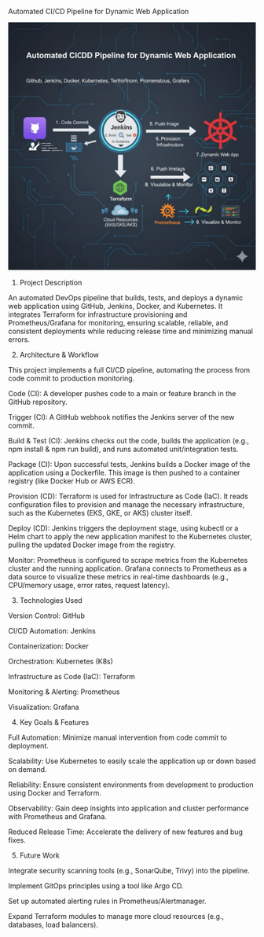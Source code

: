 Automated CI/CD Pipeline for Dynamic Web Application

![CI/CD Pipeline Banner](banner.png)

1. Project Description

An automated DevOps pipeline that builds, tests, and deploys a dynamic web application using GitHub, Jenkins, Docker, and Kubernetes. It integrates Terraform for infrastructure provisioning and Prometheus/Grafana for monitoring, ensuring scalable, reliable, and consistent deployments while reducing release time and minimizing manual errors.

2. Architecture & Workflow

This project implements a full CI/CD pipeline, automating the process from code commit to production monitoring.

Code (CI): A developer pushes code to a main or feature branch in the GitHub repository.

Trigger (CI): A GitHub webhook notifies the Jenkins server of the new commit.

Build & Test (CI): Jenkins checks out the code, builds the application (e.g., npm install & npm run build), and runs automated unit/integration tests.

Package (CI): Upon successful tests, Jenkins builds a Docker image of the application using a Dockerfile. This image is then pushed to a container registry (like Docker Hub or AWS ECR).

Provision (CD): Terraform is used for Infrastructure as Code (IaC). It reads configuration files to provision and manage the necessary infrastructure, such as the Kubernetes (EKS, GKE, or AKS) cluster itself.

Deploy (CD): Jenkins triggers the deployment stage, using kubectl or a Helm chart to apply the new application manifest to the Kubernetes cluster, pulling the updated Docker image from the registry.

Monitor: Prometheus is configured to scrape metrics from the Kubernetes cluster and the running application. Grafana connects to Prometheus as a data source to visualize these metrics in real-time dashboards (e.g., CPU/memory usage, error rates, request latency).

3. Technologies Used

Version Control: GitHub

CI/CD Automation: Jenkins

Containerization: Docker

Orchestration: Kubernetes (K8s)

Infrastructure as Code (IaC): Terraform

Monitoring & Alerting: Prometheus

Visualization: Grafana

4. Key Goals & Features

Full Automation: Minimize manual intervention from code commit to deployment.

Scalability: Use Kubernetes to easily scale the application up or down based on demand.

Reliability: Ensure consistent environments from development to production using Docker and Terraform.

Observability: Gain deep insights into application and cluster performance with Prometheus and Grafana.

Reduced Release Time: Accelerate the delivery of new features and bug fixes.

5. Future Work

Integrate security scanning tools (e.g., SonarQube, Trivy) into the pipeline.

Implement GitOps principles using a tool like Argo CD.

Set up automated alerting rules in Prometheus/Alertmanager.

Expand Terraform modules to manage more cloud resources (e.g., databases, load balancers).

